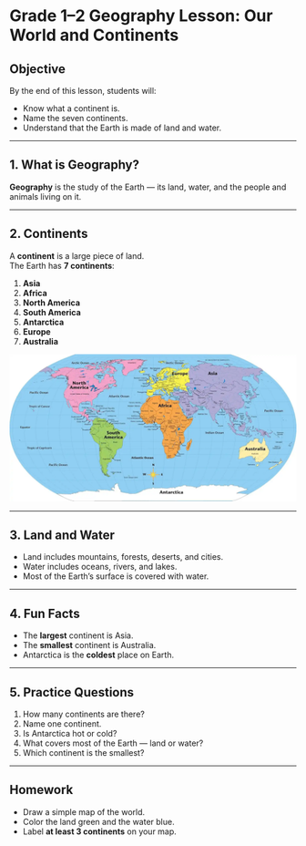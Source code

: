 # Grade 1–2 Geography Lesson: Our World and Continents

## Objective
By the end of this lesson, students will:
- Know what a continent is.
- Name the seven continents.
- Understand that the Earth is made of land and water.

---

## 1. What is Geography?
**Geography** is the study of the Earth — its land, water, and the people and animals living on it.

---

## 2. Continents
A **continent** is a large piece of land.  
The Earth has **7 continents**:
1. **Asia**
2. **Africa**
3. **North America**
4. **South America**
5. **Antarctica**
6. **Europe**
7. **Australia**

![World Map](images/world-map.webp)

---

## 3. Land and Water
- Land includes mountains, forests, deserts, and cities.
- Water includes oceans, rivers, and lakes.
- Most of the Earth’s surface is covered with water.

---

## 4. Fun Facts
- The **largest** continent is Asia.
- The **smallest** continent is Australia.
- Antarctica is the **coldest** place on Earth.

---

## 5. Practice Questions
1. How many continents are there?
2. Name one continent.
3. Is Antarctica hot or cold?
4. What covers most of the Earth — land or water?
5. Which continent is the smallest?

---

## Homework
- Draw a simple map of the world.
- Color the land green and the water blue.
- Label **at least 3 continents** on your map.

